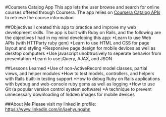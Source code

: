 #Coursera Catalog App
This app lets the user browse and search for online courses offered through Coursera. The app relies on [Coursera Catalog APIs](https://building.coursera.org/app-platform/catalog/) to retrieve the course information.

##Objectives
I created this app to practice and improve my web development skills. The app is built with Ruby on Rails, and the following are the objectives I had in my mind developing this app:
*Learn to use Web APIs (with HTTParty ruby gem)
*Learn to use HTML and CSS for page layout and styling
*Responsive page design for mobile devices as well as desktop computers
*Use javascript unobtrusively to seperate behavior from presentation
*Learn to use jQuery, AJAX, and JSON

##Lessons Learned
*Use of non-ActiveRecord model classes, partial views, and helper modules
*How to test models, controllers, and helpers with Rails built-in testing support
*How to debug Ruby on Rails applications with byebug and web-console ruby gems as well as logging
*How to use Git (a popular version control system software)
*A technique to prevent unnecessary downloading of hidden images for mobile devices

##About Me
Please visit my linked in profile: https://www.linkedin.com/in/jaehyungahn
